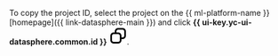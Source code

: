 To copy the project ID, select the project on the {{ ml-platform-name }} [homepage]({{ link-datasphere-main }}) and click **{{ ui-key.yc-ui-datasphere.common.id }}** ![alt](../../_assets/console-icons/copy.svg).